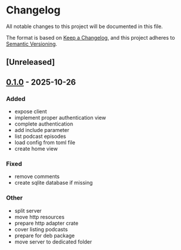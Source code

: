 # Changelog

All notable changes to this project will be documented in this file.

The format is based on [Keep a Changelog](https://keepachangelog.com/en/1.0.0/),
and this project adheres to [Semantic Versioning](https://semver.org/spec/v2.0.0.html).

## [Unreleased]

## [0.1.0](https://github.com/jdrouet/entertainarr/releases/tag/entertainarr-v0.1.0) - 2025-10-26

### Added

- expose client
- implement proper authentication view
- complete authentication
- add include parameter
- list podcast episodes
- load config from toml file
- create home view

### Fixed

- remove comments
- create sqlite database if missing

### Other

- split server
- move http resources
- prepare http adapter crate
- cover listing podcasts
- prepare for deb package
- move server to dedicated folder
